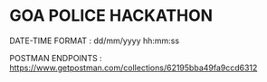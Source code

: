 
# GOA POLICE HACKATHON

DATE-TIME FORMAT : dd/mm/yyyy hh:mm:ss

POSTMAN ENDPOINTS : https://www.getpostman.com/collections/62195bba49fa9ccd6312